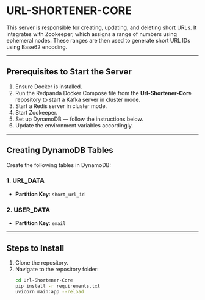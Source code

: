 # URL-SHORTENER-CORE

This server is responsible for creating, updating, and deleting short URLs. It integrates with Zookeeper, which assigns a range of numbers using ephemeral nodes. These ranges are then used to generate short URL IDs using Base62 encoding.

---

## Prerequisites to Start the Server  
1. Ensure Docker is installed.  
2. Run the Redpanda Docker Compose file from the **Url-Shortener-Core** repository to start a Kafka server in cluster mode.  
3. Start a Redis server in cluster mode.  
4. Start Zookeeper.  
5. Set up DynamoDB — follow the instructions below.  
6. Update the environment variables accordingly.

---

## Creating DynamoDB Tables

Create the following tables in DynamoDB:

### 1. URL_DATA  
- **Partition Key**: `short_url_id`

### 2. USER_DATA  
- **Partition Key**: `email`

---

## Steps to Install  
1. Clone the repository.  
2. Navigate to the repository folder:  
   ```bash
   cd Url-Shortener-Core
   pip install -r requirements.txt
   uvicorn main:app --reload



